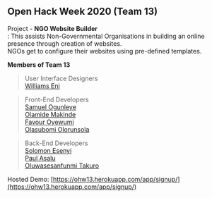 ## Open Hack Week 2020   **(Team 13)**  

Project - **NGO Website Builder**  
: This assists Non-Governmental Organisations in building an online presence through creation of websites.  
NGOs get to configure their websites using pre-defined templates.

**Members of Team 13**
> User Interface Designers  
[Williams Eni](https://behance.net/WilliamsEni)  

> Front-End Developers  
[Samuel Ogunleye](https://GitHub.com/SPROFF)  
[Olamide Makinde](https://GitHub.com/TiaraOluwanimi)  
[Favour Oyewumi](https://GitHub.com/FavourOyewumi7)  
[Olasubomi Olorunsola](https://GitHub.com/Jollof-guy)  

> Back-End Developers  
[Solomon Esenyi](https://GitHub.com/LordGhostX)  
[Paul Asalu](https://GitHub.com/curiousPaul1)  
[Oluwasesanfunmi Takuro](https://GitHub.com/The-KS101)

Hosted Demo: [https://ohw13.herokuapp.com/app/signup/](https://ohw13.herokuapp.com/app/signup/)

